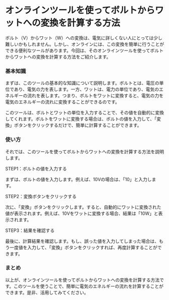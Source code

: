 オンラインツールを使ってボルトからワットへの変換を計算する方法
===============================

ボルト（V）からワット（W）への変換は、電気に詳しくない人にとっては少し難しいかもしれません。しかし、オンラインには、この変換を簡単に行うことができる便利なツールがあります。今回は、そのオンラインツールを使ってボルトからワットへの変換を計算する方法をご紹介します。

### 基本知識

まずは、このツールの基本的な知識について説明します。ボルトとは、電圧の単位であり、電気の力を表します。一方、ワットは、電力の単位であり、電気のエネルギーの流れを表します。つまり、ボルトをワットに変換すると、電気の力を電気のエネルギーの流れに変換することができるのです。

このツールは、ボルトとワットの単位を入力することで、その値を自動的に変換してくれます。ボルトをワットに変換する場合は、ボルトの値を入力して、「変換」ボタンをクリックするだけで、簡単に計算することができます。

### 使い方

それでは、このツールを使ってボルトからワットへの変換を計算する方法を説明します。

STEP1：ボルトの値を入力する

まずは、ボルトの値を入力します。例えば、10Vの場合は、「10」と入力します。

STEP2：変換ボタンをクリックする

次に、「変換」ボタンをクリックします。すると、自動的にワットに変換された値が表示されます。例えば、10Vをワットに変換する場合、結果は「10W」と表示されます。

STEP3：結果を確認する

最後に、計算結果を確認します。もし、誤った値を入力してしまった場合は、もう一度値を入力して、「変換」ボタンをクリックすれば、再度計算することができます。

### まとめ

以上が、オンラインツールを使ってボルトからワットへの変換を計算する方法です。このツールを使うことで、簡単に電気のエネルギーの流れを計算することができます。是非、活用してみてください。